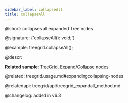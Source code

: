 ```yaml
---
sidebar_label: collapseAll
title: collapseAll
---          
```


@short: collapses all expanded Tree nodes

@signature: {'collapseAll(): void;'}

@example:
treegrid.collapseAll();


@descr:


**Related sample**: [TreeGrid. Expand/Collapse nodes](https://snippet.dhtmlx.com/1grpsaa2)

@related: treegrid/usage.md#expandingcollapsing-nodes

@relatedapi:
treegrid/api/treegrid_expandall_method.md

@changelog: added in v6.3